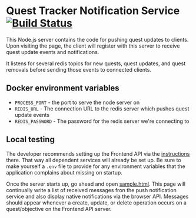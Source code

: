 # Quest Tracker Notification Service [![Build Status](https://travis-ci.org/emanguy/QuestTracker-NotificationService.svg?branch=master)](https://travis-ci.org/emanguy/QuestTracker-NotificationService)

This Node.js server contains the code for pushing quest updates to clients. Upon visiting the
page, the client will register with this server to receive quest update events and notifications.

It listens for several redis topics for new quests, quest updates, and quest removals before
sending those events to connected clients.

## Docker environment variables

 * `PROCESS_PORT` - the port to serve the node server on
 * `REDIS_URL` - The connection URL to the redis server which pushes quest update events
 * `REDIS_PASSWORD` - The password for the redis server we're connecting to

## Local testing

The developer recommends setting up the Frontend API via the [instructions](https://www.github.com/emanguy/QuestTracker-FrontendApi#local-testing) there.
That way all dependent services will already be set up. Be sure to make yourself a `.env` file to provide for any
environment variables that the application complains about missing on startup.

Once the server starts up, go ahead and open [sample.html](sample.html). This page will continually write a list of received
messages fron the push notification service and also display native notifications via the browser API. Messages should appear
whenever a create, update, or delete operation occurs on a quest/objective on the Frontend API server.